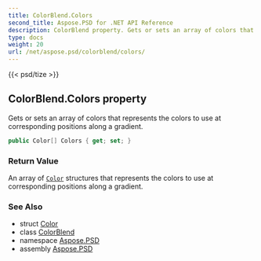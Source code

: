 ```yaml
---
title: ColorBlend.Colors
second_title: Aspose.PSD for .NET API Reference
description: ColorBlend property. Gets or sets an array of colors that represents the colors to use at corresponding positions along a gradient
type: docs
weight: 20
url: /net/aspose.psd/colorblend/colors/
---
```

{{< psd/tize >}}
## ColorBlend.Colors property

Gets or sets an array of colors that represents the colors to use at corresponding positions along a gradient.

```csharp
public Color[] Colors { get; set; }
```

### Return Value

An array of [`Color`](../../color/) structures that represents the colors to use at corresponding positions along a gradient.

### See Also

* struct [Color](../../color/)
* class [ColorBlend](../)
* namespace [Aspose.PSD](../../colorblend/)
* assembly [Aspose.PSD](../../../)


